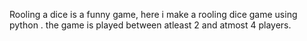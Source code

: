 Rooling a dice is a funny game, here i make a rooling dice game using python . the game is played between atleast 2 and atmost 4 players.
